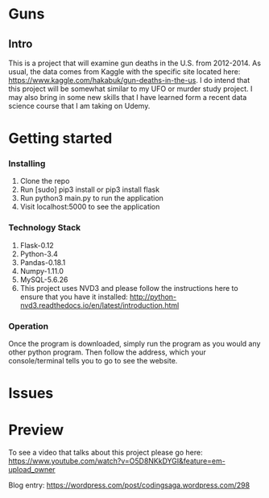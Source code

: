 # Guns
## Intro

This is a project that will examine gun deaths in the U.S. from 2012-2014. As usual, the data comes from Kaggle with the specific site located here: https://www.kaggle.com/hakabuk/gun-deaths-in-the-us. I do intend that this project will be somewhat similar to my UFO or murder study project. I may also bring in some new skills that I have learned form a recent data science course that I am taking on Udemy. 

# Getting started
### Installing

1. Clone the repo
2. Run [sudo] pip3 install or pip3 install flask
3. Run python3 main.py to run the application
6. Visit localhost:5000 to see the application

### Technology Stack

1. Flask-0.12
2. Python-3.4
3. Pandas-0.18.1
4. Numpy-1.11.0
5. MySQL-5.6.26
6. This project uses NVD3 and please follow the instructions here to ensure that you have it installed:
http://python-nvd3.readthedocs.io/en/latest/introduction.html

### Operation

Once the program is downloaded, simply run the program as you would any other python program.
Then follow the address, which your console/terminal tells you to go to see the
website.

# Issues


# Preview

To see a video that talks about this project please go here: https://www.youtube.com/watch?v=O5D8NKkDYGI&feature=em-upload_owner

Blog entry: https://wordpress.com/post/codingsaga.wordpress.com/298